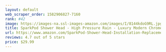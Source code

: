 ```yaml
---
layout: default 
﻿web_scraper_order: 1582906827-7160
rank: #42
image: https://images-na.ssl-images-amazon.com/images/I/8144kdoG9RL.jpg
title: SparkPod Shower Head - High Pressure Rain - Luxury Modern Chrome Look - Easy Tool Free…
url: https://www.amazon.com/SparkPod-Shower-Head-Installation-Replacement/dp/B074PR4FRT/ref=zg_mw_hi_42?_encoding=UTF8&psc=1&refRID=A6V7PFP7K69AZRGH710E
reviews: 4.7 out of 5 stars
price: $29.99 
---
```

